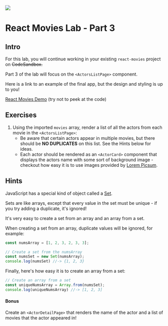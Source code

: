 <img src="https://images.unsplash.com/photo-1542204165-65bf26472b9b?ixid=MnwxMjA3fDB8MHxwaG90by1wYWdlfHx8fGVufDB8fHx8&ixlib=rb-1.2.1&auto=format&fit=crop&w=1267&q=80">

# React Movies Lab - Part 3

## Intro

For this lab, you will continue working in your existing `react-movies` project on <del>CodeSandbox.</del>

Part 3 of the lab will focus on the `<ActorsListPage>` component.

Here is a link to an example of the final app, but the design and styling is up to you!

[React Movies Demo](https://2i5en.csb.app/) (try not to peek at the code)


## Exercises

1. Using the imported `movies` array, render a list of all the actors from each movie in the `<ActorsListPage>`:
	- Be aware that certain actors appear in multiple movies, but there should be **NO DUPLICATES** on this list. See the Hints below for ideas.
	- Each actor should be rendered as an `<ActorCard>` component that displays the actors name with some sort of background image - checkout how easy it is to use images provided by [Lorem Picsum](https://picsum.photos/).
	
## Hints

JavaScript has a special kind of object called a [Set](https://developer.mozilla.org/en-US/docs/Web/JavaScript/Reference/Global_Objects/Set).

Sets are like arrays, except that every value in the set must be unique - if you try adding a duplicate, it's ignored!

It's very easy to create a set from an array and an array from a set.

When creating a set from an array, duplicate values will be ignored, for example:

```js
const numsArray = [1, 2, 3, 2, 3, 3];

// Create a set from the numsArray
const numsSet = new Set(numsArray);
console.log(numsSet) //-> {1, 2, 3}
```

Finally, here's how easy it is to create an array from a set:
```js
// Create an array from a set
const uniqueNumsArray = Array.from(numsSet);
console.log(uniqueNumsArray) //-> [1, 2, 3]
```

#### Bonus

Create an `<ActorDetailPage>` that renders the name of the actor and a list of movies that the actor appeared in!

